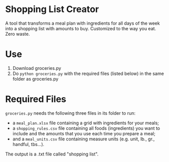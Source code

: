 # Shopping List Creator
A tool that transforms a meal plan with ingredients for all days of the week into a shopping list with amounts to buy. 
Customized to the way you eat. 
Zero waste.

# Use
1.  Download groceries.py
2.  Do `python groceries.py` with the required files (listed below) in the same folder as groceries.py

# Required Files
`groceries.py` needs the following three files in its folder to run:
*   a `meal_plan.xlsx` file containing a grid with ingredients for your meals; 
*   a `shopping_rules.csv` file containing all foods (ingredients) you want to include and the amounts that you use each time you prepare a meal; 
*   and a `meal_units.csv` file containing measure units (e.g. unit, lb., gr., handful, tbs...).

The output is a .txt file called "shopping list".
